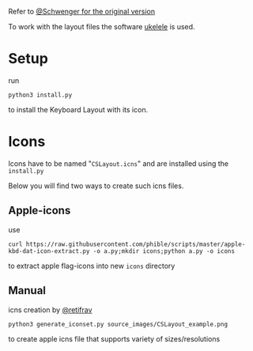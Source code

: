 Refer to [@Schwenger for the original version](https://github.com/Schwenger/CSKey)


To work with the layout files the software [ukelele](https://scripts.sil.org/cms/scripts/page.php?site_id=nrsi&id=ukelele) is used.

# Setup

run 

    python3 install.py

to install the Keyboard Layout with its icon.


# Icons

Icons have to be named "`CSLayout.icns`" and are installed using the `install.py`

Below you will find two ways to create such icns files.

## Apple-icons

use 

    curl https://raw.githubusercontent.com/phible/scripts/master/apple-kbd-dat-icon-extract.py -o a.py;mkdir icons;python a.py -o icons
    
to extract apple flag-icons into new `icons` directory


## Manual

icns creation by [@retifrav](https://github.com/retifrav/python-scripts/blob/master/generate-iconset/generate-iconset.py)

    python3 generate_iconset.py source_images/CSLayout_example.png

to create apple icns file that supports variety of sizes/resolutions
